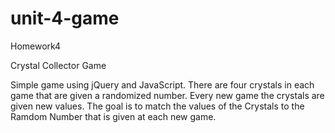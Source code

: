 # unit-4-game
Homework4

Crystal Collector Game

Simple game using jQuery and JavaScript. There are four crystals in each game that are given a randomized number. Every new game the crystals are given new values. The goal is to match the values of the Crystals to the Ramdom Number that is given at each new game.
